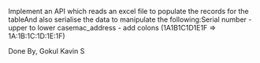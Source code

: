 Implement an API which reads an excel file to populate the records for the tableAnd also serialise the data to manipulate the following:Serial number - upper to lower casemac_address - add colons (1A1B1C1D1E1F => 1A:1B:1C:1D:1E:1F)

Done By,
Gokul Kavin S
